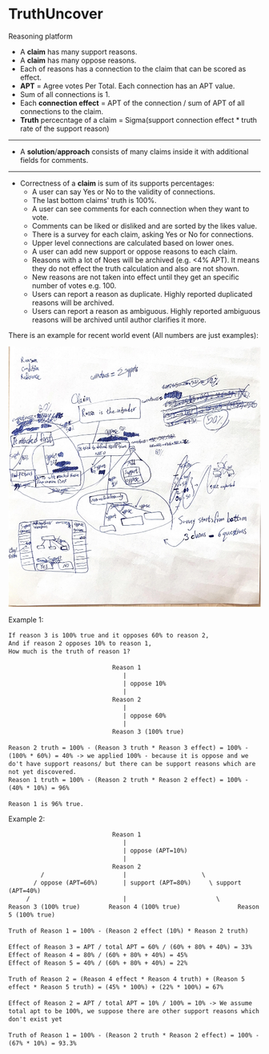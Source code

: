 # TruthUncover
Reasoning platform

- A **claim** has many support reasons.
- A **claim** has many oppose reasons.
- Each of reasons has a connection to the claim that can be scored as effect.
- **APT** = Agree votes Per Total. Each connection has an APT value.
- Sum of all connections is 1.
- Each **connection effect** = APT of the connection / sum of APT of all connections to the claim.
- **Truth** percecntage of a claim = Sigma(support connection effect * truth rate of the support reason)
---
- A **solution**/**approach** consists of many claims inside it with additional fields for comments.
---
- Correctness of a **claim** is sum of its supports percentages:
  - A user can say Yes or No to the validity of connections.
  - The last bottom claims' truth is 100%.
  - A user can see comments for each connection when they want to vote.
  - Comments can be liked or disliked and are sorted by the likes value.
  - There is a survey for each claim, asking Yes or No for connections.
  - Upper level connections are calculated based on lower ones.
  - A user can add new support or oppose reasons to each claim.
  - Reasons with a lot of Noes will be archived (e.g. <4% APT). It means they do not effect the truth calculation and also are not shown.
  - New reasons are not taken into effect until they get an specific number of votes e.g. 100.
  - Users can report a reason as duplicate. Highly reported duplicated reasons will be archived.
  - Users can report a reason as ambiguous. Highly reported ambiguous reasons will be archived until author clarifies it more.

There is an example for recent world event (All numbers are just examples):

![truchuncover-mechanism](README1.jpg)

Example 1:

    If reason 3 is 100% true and it opposes 60% to reason 2,
    And if reason 2 opposes 10% to reason 1,
    How much is the truth of reason 1?
    
                                 Reason 1
                                    |
                                    | oppose 10%
                                    |
                                 Reason 2
                                    |
                                    | oppose 60%
                                    |
                                 Reason 3 (100% true)
                                 
    Reason 2 truth = 100% - (Reason 3 truth * Reason 3 effect) = 100% - (100% * 60%) = 40% -> we applied 100% - because it is oppose and we do't have support reasons/ but there can be support reasons which are not yet discovered.
    Reason 1 truth = 100% - (Reason 2 truth * Reason 2 effect) = 100% - (40% * 10%) = 96%
    
    Reason 1 is 96% true.

Example 2:

                                 Reason 1
                                    |
                                    | oppose (APT=10%)
                                    |
                                 Reason 2
             /                      |                     \
           / oppose (APT=60%)       | support (APT=80%)     \ support (APT=40%)
         /                          |                         \
    Reason 3 (100% true)        Reason 4 (100% true)                Reason 5 (100% true)

    Truth of Reason 1 = 100% - (Reason 2 effect (10%) * Reason 2 truth)

    Effect of Reason 3 = APT / total APT = 60% / (60% + 80% + 40%) = 33%
    Effect of Reason 4 = 80% / (60% + 80% + 40%) = 45%
    Effect of Reason 5 = 40% / (60% + 80% + 40%) = 22%

    Truth of Reason 2 = (Reason 4 effect * Reason 4 truth) + (Reason 5 effect * Reason 5 truth) = (45% * 100%) + (22% * 100%) = 67%

    Effect of Reason 2 = APT / total APT = 10% / 100% = 10% -> We assume total apt to be 100%, we suppose there are other support reasons which don't exist yet

    Truth of Reason 1 = 100% - (Reason 2 truth * Reason 2 effect) = 100% - (67% * 10%) = 93.3%
